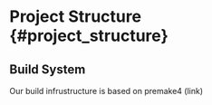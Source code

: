 Project Structure {#project_structure}
==================================



Build System
-----------------
Our build infrustructure is based on premake4 (link)